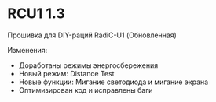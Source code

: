 # RCU1 1.3
Прошивка для DIY-раций RadiC-U1 (Обновленная)

Изменения:
* Доработаны режимы энергосбережения
* Новый режим: Distance Test
* Новые функции: Мигание светодиода и мигание экрана
* Оптимизирован код и исправлены баги
